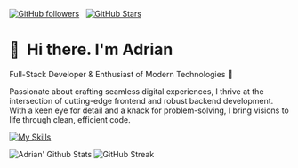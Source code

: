 [![GitHub followers](https://img.shields.io/github/followers/adriantandara?logo=GitHub&style=for-the-badge)](https://github.com/adriantandara) &nbsp; [![GitHub Stars](https://img.shields.io/github/stars/adriantandara?logo=github&style=for-the-badge)](https://github.com/adriantandara) &nbsp;

# 👋 &nbsp;Hi there. I'm Adrian

Full-Stack Developer & Enthusiast of Modern Technologies 🚀

Passionate about crafting seamless digital experiences, I thrive at the intersection of cutting-edge frontend and robust backend development. With a keen eye for detail and a knack for problem-solving, I bring visions to life through clean, efficient code.

[![My Skills](https://skillicons.dev/icons?i=js,html,css,dotnet,java,react,nextjs,dart,postgresql,sequelize,mysql,expressjs,tailwind,scss,photoshop,discordjs,vue,ts,rollup,vscode,discord,github,git,nodejs,gmail,aws,docker)](https://adriantandara.dev)

![Adrian' Github Stats](https://github-readme-stats.vercel.app/api?username=adriantandara&hide=contribs,prs&show_icons=true&bg_color=0d1116&title_color=ce09ec&text_color=a4aacb&icon_color=007ec6)
![GitHub Streak](https://github-readme-streak-stats.herokuapp.com/?user=adriantandara&theme=dark&count_private=true&bg_color=0d1116&title_color=ce09ec&text_color=a4aacb&icon_color=007ec6)
